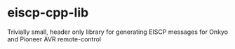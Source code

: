 # eiscp-cpp-lib
Trivially small, header only library for generating EISCP messages for Onkyo and Pioneer AVR remote-control

